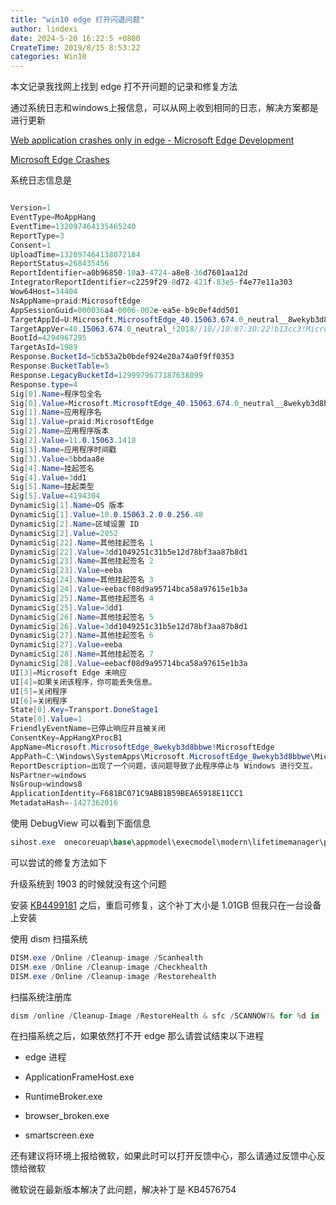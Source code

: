 ```yaml
---
title: "win10 edge 打开闪退问题"
author: lindexi
date: 2024-5-20 16:22:5 +0800
CreateTime: 2019/8/15 8:53:22
categories: Win10
---
```


本文记录我找网上找到 edge 打不开问题的记录和修复方法

<!--more-->


<!-- CreateTime:2019/8/15 8:53:22 -->

<!-- csdn -->

通过系统日志和windows上报信息，可以从网上收到相同的日志，解决方案都是进行更新

[Web application crashes only in edge - Microsoft Edge Development](https://developer.microsoft.com/en-us/microsoft-edge/platform/issues/18976373/ )

[Microsoft Edge Crashes](https://social.technet.microsoft.com/Forums/en-US/5a7517ef-4e0e-44ca-994b-4db0c2fbd0bd/microsoft-edge-crashes?forum=win10itprogeneral )

系统日志信息是

```csharp

Version=1
EventType=MoAppHang
EventTime=132097464135465240
ReportType=3
Consent=1
UploadTime=132097464138072184
ReportStatus=268435456
ReportIdentifier=a0b96850-10a3-4724-a8e8-36d7601aa12d
IntegratorReportIdentifier=c2259f29-8d72-421f-83e5-f4e77e11a303
Wow64Host=34404
NsAppName=praid:MicrosoftEdge
AppSessionGuid=000036a4-0006-002e-ea5e-b9c0ef4dd501
TargetAppId=U:Microsoft.MicrosoftEdge_40.15063.674.0_neutral__8wekyb3d8bbwe!MicrosoftEdge
TargetAppVer=40.15063.674.0_neutral_!2018//10//10:07:30:22!b13cc3!MicrosoftEdge.exe
BootId=4294967295
TargetAsId=1989
Response.BucketId=5cb53a2b0bdef924e20a74a0f9ff0353
Response.BucketTable=5
Response.LegacyBucketId=1299979677187638099
Response.type=4
Sig[0].Name=程序包全名
Sig[0].Value=Microsoft.MicrosoftEdge_40.15063.674.0_neutral__8wekyb3d8bbwe
Sig[1].Name=应用程序名
Sig[1].Value=praid:MicrosoftEdge
Sig[2].Name=应用程序版本
Sig[2].Value=11.0.15063.1418
Sig[3].Name=应用程序时间戳
Sig[3].Value=5bbdaa8e
Sig[4].Name=挂起签名
Sig[4].Value=3dd1
Sig[5].Name=挂起类型
Sig[5].Value=4194304
DynamicSig[1].Name=OS 版本
DynamicSig[1].Value=10.0.15063.2.0.0.256.48
DynamicSig[2].Name=区域设置 ID
DynamicSig[2].Value=2052
DynamicSig[22].Name=其他挂起签名 1
DynamicSig[22].Value=3dd1049251c31b5e12d78bf3aa87b8d1
DynamicSig[23].Name=其他挂起签名 2
DynamicSig[23].Value=eeba
DynamicSig[24].Name=其他挂起签名 3
DynamicSig[24].Value=eebacf08d9a95714bca58a97615e1b3a
DynamicSig[25].Name=其他挂起签名 4
DynamicSig[25].Value=3dd1
DynamicSig[26].Name=其他挂起签名 5
DynamicSig[26].Value=3dd1049251c31b5e12d78bf3aa87b8d1
DynamicSig[27].Name=其他挂起签名 6
DynamicSig[27].Value=eeba
DynamicSig[28].Name=其他挂起签名 7
DynamicSig[28].Value=eebacf08d9a95714bca58a97615e1b3a
UI[3]=Microsoft Edge 未响应
UI[4]=如果关闭该程序，你可能丢失信息。
UI[5]=关闭程序
UI[6]=关闭程序
State[0].Key=Transport.DoneStage1
State[0].Value=1
FriendlyEventName=已停止响应并且被关闭
ConsentKey=AppHangXProcB1
AppName=Microsoft.MicrosoftEdge_8wekyb3d8bbwe!MicrosoftEdge
AppPath=C:\Windows\SystemApps\Microsoft.MicrosoftEdge_8wekyb3d8bbwe\MicrosoftEdge.exe
ReportDescription=出现了一个问题，该问题导致了此程序停止与 Windows 进行交互。
NsPartner=windows
NsGroup=windows8
ApplicationIdentity=F681BC071C9ABB1B59BEA65918E11CC1
MetadataHash=-1427362016
```

使用 DebugView 可以看到下面信息

```csharp
sihost.exe	onecoreuap\base\appmodel\execmodel\modern\lifetimemanager\plmimpl.cpp(1443)\modernexecserver.dll!00007FFB8F0377C6: (caller: 00007FFB92F81B31) ReturnHr(387) tid(1e18) 80004001 尚未实现
```

可以尝试的修复方法如下

升级系统到 1903 的时候就没有这个问题

安装 [KB4499181](https://support.microsoft.com/en-us/help/4499181/windows-10-update-kb4499181 ) 之后，重启可修复，这个补丁大小是 1.01GB 但我只在一台设备上安装

使用 dism 扫描系统

```csharp
DISM.exe /Online /Cleanup-image /Scanhealth
DISM.exe /Online /Cleanup-image /Checkhealth
DISM.exe /Online /Cleanup-image /Restorehealth 
```

扫描系统注册库

```csharp
dism /online /Cleanup-Image /RestoreHealth & sfc /SCANNOW?& for %d in (%windir%\system32\*.dll) do %windir%\system32\regsvr32.exe /s %d
```

在扫描系统之后，如果依然打不开 edge 那么请尝试结束以下进程

- edge 进程

- ApplicationFrameHost.exe
- RuntimeBroker.exe
- browser_broken.exe
- smartscreen.exe

还有建议将环境上报给微软，如果此时可以打开反馈中心，那么请通过反馈中心反馈给微软

微软说在最新版本解决了此问题，解决补丁是 KB4576754 

